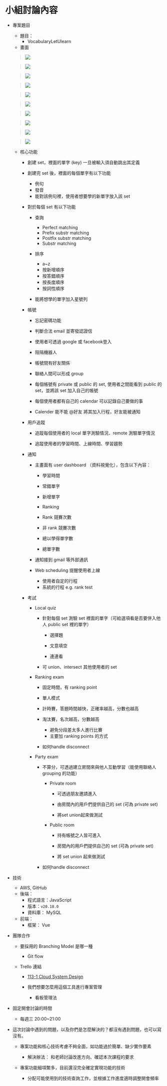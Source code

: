 # 小組討論內容
* 專案題目
    * 題目： 
        - VocabularyLetUlearn
    * 畫面
    > ![](asset/UI_img/image1.jpg)

    > ![](asset/UI_img/image2.jpg)

    > ![](asset/UI_img/image3.jpg)

    > ![](asset/UI_img/image4.jpg)

    > ![](asset/UI_img/image5.jpg)

    > ![](asset/UI_img/image6.jpg)

    > ![](asset/UI_img/image7.jpg)

    > ![](asset/UI_img/image8.jpg)

    > ![](asset/UI_img/image9.jpg)

    > ![](asset/UI_img/image10.jpg)

    * 核心功能
        - 創建 set，裡面的單字 (key) 一旦被輸入須自動跳出其定義

        - 創建完 set 後，裡面的每個單字有以下功能
            - 例句
            - 發音
            - 能對該例句裡，使用者想要學的新單字放入該 set

        - 對於每個 set 有以下功能 
            - 查詢
                - Perfect matching
                - Prefix substr matching 
                - Postfix substr matching
                - Substr matching 
            - 排序
                - a~z
                - 按新增順序
                - 按答錯順序
                - 按長度順序
                - 按詞性順序

            - 能將想學的單字加入星號列

        - 帳號
            - 忘記密碼功能

            - 判斷合法 email 並寄發認證信

            - 使用者可透過  google 或 facebook登入

            - 阻隔機器人

            - 帳號間有好友關係

            - 聯絡人間可以形成 group

            - 每個帳號有 private 或 public 的 set, 使用者之間能看到 public 的 set，並將該 set 加入自己的帳號

            - 每個使用者都有自己的 calendar 可以記錄自己要做的事

            - Calender 能不能 @好友 將其加入行程，好友能被通知

        - 用戶追蹤
            - 追蹤每個使用者的 local 單字測驗情況、remote 測驗單字情況

            - 追蹤使用者的學習時間、上線時間、學習趨勢

        - 通知
            - 主畫面有 user dashboard （資料視覺化），包含以下內容：
                - 學習時間 

                - 常錯單字

                - 新增單字

                - Ranking

                - Rank 競賽次數

                - 非 rank 競賽次數

                - 總以學得單字數

                - 總單字數

            - 通知接到 gmail 等外部通訊

            - Web scheduling 提醒使用者上線
                - 使用者自定的行程
                - 系統的行程 e.g. rank test

        - 考試
            - Local quiz
                - 針對每個 set 測驗 set 裡面的單字（可給選項看是否要併入他人 public set 裡的單字）
                    - 選擇題

                    - 文意填空

                    - 連連看

                - 可 union、intersect 其他使用者的 set 

            - Ranking exam
                - 固定時間，有 ranking point

                - 單人模式

                - 計時賽，答題時間越快，正確率越高，分數也越高

                - 淘汰賽，名次越高，分數越高
                    - 避免分段差太多人進行比賽
                    - 主要加 ranking points 的方式

                - 如何handle disconnect

            - Party exam 
                - 不算分，可透過建立房間來與他人互動學習（能使用聯絡人 grouping 的功能）
                
                    - Private room
                        - 可透過朋友邀請進入

                        - 由房間內的用戶們提供自己的 set (可為 private set)

                        - 將set union起來做測試

                    - Public room
                        - 持有帳號之人皆可進入

                        - 房間內的用戶們提供自己的 set (可為 private set)

                        - 將 set union 起來做測試

                - 如何handle disconnect



        

* 技術
    * AWS, GitHub
    * 後端：
        - 程式語言：JavaScript
        - 版本：`v20.18.0`
        - 資料庫： MySQL
    * 前端：
        - 框架： Vue

* 團隊合作
    * 要採用的 Branching Model 是哪一種
        - Git flow

    * Trello 連結 
        - [113-1 Cloud System Design](https://trello.com/b/S9BqqEuP/113-1-cloud-system-design)

        - 我們想要怎麼用這個工具進行專案管理
            - 看板管理法

* 固定開會討論的時間
    - 每週三 20:00~21:00

* 這次討論中遇到的問題，以及你們是怎麼解決的？都沒有遇到問題，也可以寫沒有。
    - 專案功能和核心技術考慮不夠全面，如功能過於簡單、缺少實作要素
        - 解決辦法： 和老師討論改進方向、確認本次課程的要求

    - 專案功能細項繁多，目前還沒完全確定實現功能的技術
        - 分配可能使用到的技術查詢工作，並根據工作進度適時調整開會頻率
